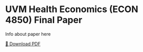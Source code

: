 # UVM Health Economics (ECON 4850) Final Paper

Info about paper here

[📄 Download PDF](econ-4850-final-paper.pdf)
